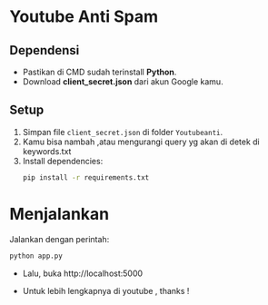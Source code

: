 # Youtube Anti Spam

## Dependensi
- Pastikan di CMD sudah terinstall **Python**.
- Download **client_secret.json** dari akun Google kamu.

## Setup
1. Simpan file `client_secret.json` di folder `Youtubeanti`.
2. Kamu bisa nambah ,atau mengurangi query yg akan di detek di keywords.txt
3. Install dependencies:
   ```bash
   pip install -r requirements.txt

# Menjalankan
Jalankan dengan perintah:
```bash
python app.py
```
- Lalu, buka 
  http://localhost:5000

- Untuk lebih lengkapnya di youtube , thanks !
